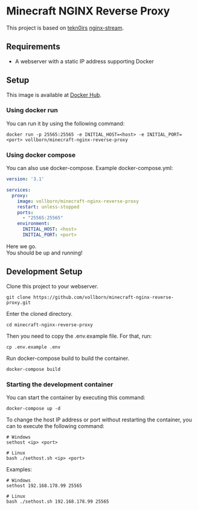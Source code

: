 # Minecraft NGINX Reverse Proxy

This project is based on [tekn0irs](https://github.com/tekn0ir) [nginx-stream](https://github.com/tekn0ir/nginx-stream).


## Requirements
- A webserver with a static IP address supporting Docker


## Setup

This image is available at [Docker Hub](https://hub.docker.com/r/vollborn/minecraft-nginx-reverse-proxy).

### Using docker run
You can run it by using the following command:
```shell
docker run -p 25565:25565 -e INITIAL_HOST=<host> -e INITIAL_PORT=<port> vollborn/minecraft-nginx-reverse-proxy
```

### Using docker compose
You can also use docker-compose.
Example docker-compose.yml:
```yml
version: '3.1'

services:
  proxy:
    image: vollborn/minecraft-nginx-reverse-proxy
    restart: unless-stopped
    ports:
      - "25565:25565"
    environment:
      INITIAL_HOST: <host>
      INITIAL_PORT: <port>
```

Here we go.
<br>You should be up and running!


## Development Setup
Clone this project to your webserver.
```
git clone https://github.com/vollborn/minecraft-nginx-reverse-proxy.git
```

Enter the cloned directory.
```shell
cd minecraft-nginx-reverse-proxy
```

Then you need to copy the .env.example file. For that, run:
```shell
cp .env.example .env
```

Run docker-compose build to build the container.
```shell
docker-compose build
```


### Starting the development container

You can start the container by executing this command:
```shell
docker-compose up -d
```

To change the host IP address or port without restarting the container, you can to execute the following command:

```shell
# Windows
sethost <ip> <port>

# Linux
bash ./sethost.sh <ip> <port>
```

Examples:
```shell
# Windows
sethost 192.168.178.99 25565

# Linux
bash ./sethost.sh 192.168.178.99 25565
```
